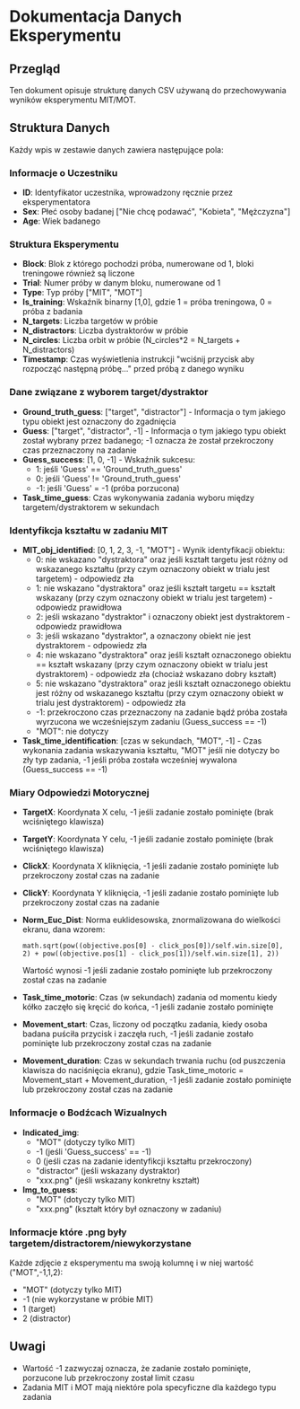 # Dokumentacja Danych Eksperymentu

## Przegląd
Ten dokument opisuje strukturę danych CSV używaną do przechowywania wyników eksperymentu MIT/MOT. 

## Struktura Danych
Każdy wpis w zestawie danych zawiera następujące pola:

### Informacje o Uczestniku
- **ID**: Identyfikator uczestnika, wprowadzony ręcznie przez eksperymentatora
- **Sex**: Płeć osoby badanej ["Nie chcę podawać", "Kobieta", "Mężczyzna"]
- **Age**: Wiek badanego

### Struktura Eksperymentu
- **Block**: Blok z którego pochodzi próba, numerowane od 1, bloki treningowe również są liczone
- **Trial**: Numer próby w danym bloku, numerowane od 1
- **Type**: Typ próby ["MIT", "MOT"]
- **Is_training**: Wskaźnik binarny [1,0], gdzie 1 = próba treningowa, 0 = próba z badania
- **N_targets**: Liczba targetów w próbie
- **N_distractors**: Liczba dystraktorów w próbie
- **N_circles**: Liczba orbit w próbie (N_circles*2 = N_targets + N_distractors)
- **Timestamp**: Czas wyświetlenia instrukcji "wciśnij przycisk aby rozpocząć następną próbę..." przed próbą z danego wyniku

### Dane związane z wyborem target/dystraktor

- **Ground_truth_guess**: ["target", "distractor"] - Informacja o tym jakiego typu obiekt jest oznaczony do zgadnięcia
- **Guess**: ["target", "distractor", -1] - Informacja o tym jakiego typu obiekt został wybrany przez badanego; -1 oznacza że został przekroczony czas przeznaczony na zadanie
- **Guess_success**: [1, 0, -1] - Wskaźnik sukcesu:
  - 1: jeśli 'Guess' == 'Ground_truth_guess'
  - 0: jeśli 'Guess' != 'Ground_truth_guess'
  - -1: jeśli 'Guess' = -1 (próba porzucona)
- **Task_time_guess**: Czas wykonywania zadania wyboru między targetem/dystraktorem w sekundach

### Identyfikcja kształtu w zadaniu MIT

- **MIT_obj_identified**: [0, 1, 2, 3, -1, "MOT"] - Wynik identyfikacji obiektu:
  - 0: nie wskazano "dystraktora" oraz jeśli kształt targetu jest różny od wskazanego kształtu (przy czym oznaczony obiekt w trialu jest targetem) - odpowiedz zła
  - 1: nie wskazano "dystraktora" oraz jeśli kształt targetu == kształt wskazany (przy czym oznaczony obiekt w trialu jest targetem) - odpowiedz prawidłowa
  - 2: jeśli wskazano "dystraktor" i oznaczony obiekt jest dystraktorem - odpowiedz prawidłowa
  - 3: jeśli wskazano "dystraktor", a oznaczony obiekt nie jest dystraktorem - odpowiedz zła
  - 4: nie wskazano "dystraktora" oraz jeśli kształt oznaczonego obiektu == kształt wskazany (przy czym oznaczony obiekt w trialu jest dystraktorem) - odpowiedz zła (chociaż wskazano dobry kształt)
  - 5: nie wskazano "dystraktora" oraz jeśli kształt oznaczonego obiektu jest różny od wskazanego kształtu (przy czym oznaczony obiekt w trialu jest dystraktorem) - odpowiedz zła
  - -1: przekroczono czas przeznaczony na zadanie bądź próba została wyrzucona we wcześniejszym zadaniu (Guess_success == -1)
  - "MOT": nie dotyczy
- **Task_time_identification**: [czas w sekundach, "MOT", -1] - Czas wykonania zadania wskazywania kształtu, "MOT" jeśli nie dotyczy bo zły typ zadania, -1 jeśli próba została wcześniej wywalona (Guess_success == -1)

### Miary Odpowiedzi Motorycznej
- **TargetX**: Koordynata X celu, -1 jeśli zadanie zostało pominięte (brak wciśniętego klawisza)
- **TargetY**: Koordynata Y celu, -1 jeśli zadanie zostało pominięte (brak wciśniętego klawisza)
- **ClickX**: Koordynata X kliknięcia, -1 jeśli zadanie zostało pominięte lub przekroczony został czas na zadanie
- **ClickY**: Koordynata Y kliknięcia, -1 jeśli zadanie zostało pominięte lub przekroczony został czas na zadanie
- **Norm_Euc_Dist**: Norma euklidesowska, znormalizowana do wielkości ekranu, dana wzorem:
  ```
  math.sqrt(pow((objective.pos[0] - click_pos[0])/self.win.size[0], 2) + pow((objective.pos[1] - click_pos[1])/self.win.size[1], 2))
  ```
  Wartość wynosi -1 jeśli zadanie zostało pominięte lub przekroczony został czas na zadanie

- **Task_time_motoric**: Czas (w sekundach) zadania od momentu kiedy kółko zaczęło się kręcić do końca, -1 jeśli zadanie zostało pominięte
- **Movement_start**: Czas, liczony od początku zadania, kiedy osoba badana puściła przycisk i zaczęła ruch, -1 jeśli zadanie zostało pominięte lub przekroczony został czas na zadanie
- **Movement_duration**: Czas w sekundach trwania ruchu (od puszczenia klawisza do naciśnięcia ekranu), gdzie Task_time_motoric = Movement_start + Movement_duration, -1 jeśli zadanie zostało pominięte lub przekroczony został czas na zadanie

### Informacje o Bodźcach Wizualnych
- **Indicated_img**: 
  - "MOT" (dotyczy tylko MIT)
  - -1 (jeśli 'Guess_success' == -1)
  - 0 (jeśli czas na zadanie identyfikcji kształtu przekroczony)
  - "distractor" (jeśli wskazany dystraktor)
  - "xxx.png" (jeśli wskazany konkretny kształt)
- **Img_to_guess**: 
  - "MOT" (dotyczy tylko MIT)
  - "xxx.png" (kształt który był oznaczony w zadaniu)

### Informacje które .png były targetem/distractorem/niewykorzystane
Każde zdjęcie z eksperymentu ma swoją kolumnę i w niej wartość ("MOT",-1,1,2):
  - "MOT" (dotyczy tylko MIT)
  - -1 (nie wykorzystane w próbie MIT)
  - 1 (target)
  - 2 (distractor)

## Uwagi
- Wartość -1 zazwyczaj oznacza, że zadanie zostało pominięte, porzucone lub przekroczony został limit czasu
- Zadania MIT i MOT mają niektóre pola specyficzne dla każdego typu zadania
